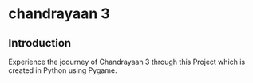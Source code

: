 # chandrayaan 3


## Introduction

Experience the joourney of Chandrayaan 3 through this Project which is created in Python using Pygame.
